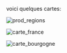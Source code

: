 ﻿voici quelques cartes:

![prod_regions](https://github.com/user-attachments/assets/7327be9f-c57f-45a0-ae96-6bb433be5504)

![carte_france](https://github.com/user-attachments/assets/eedf5bab-baea-40f2-8f49-c453ddcad16d)


![carte_bourgogne](https://github.com/user-attachments/assets/05811b24-0c74-45c5-8af3-fdab91207d01)
